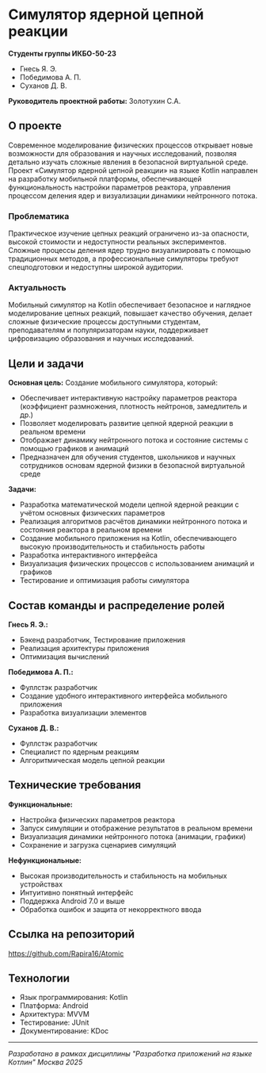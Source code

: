 # Симулятор ядерной цепной реакции

**Студенты группы ИКБО-50-23**
- Гнесь Я. Э.
- Победимова А. П.
- Суханов Д. В.

**Руководитель проектной работы:** Золотухин С.А.

## О проекте

Современное моделирование физических процессов открывает новые возможности для образования и научных исследований, позволяя детально изучать сложные явления в безопасной виртуальной среде. Проект «Симулятор ядерной цепной реакции» на языке Kotlin направлен на разработку мобильной платформы, обеспечивающей функциональность настройки параметров реактора, управления процессом деления ядер и визуализации динамики нейтронного потока.

### Проблематика

Практическое изучение цепных реакций ограничено из-за опасности, высокой стоимости и недоступности реальных экспериментов. Сложные процессы деления ядер трудно визуализировать с помощью традиционных методов, а профессиональные симуляторы требуют спецподготовки и недоступны широкой аудитории.

### Актуальность

Мобильный симулятор на Kotlin обеспечивает безопасное и наглядное моделирование цепных реакций, повышает качество обучения, делает сложные физические процессы доступными студентам, преподавателям и популяризаторам науки, поддерживает цифровизацию образования и научных исследований.

## Цели и задачи

**Основная цель:** Создание мобильного симулятора, который:
- Обеспечивает интерактивную настройку параметров реактора (коэффициент размножения, плотность нейтронов, замедлитель и др.)
- Позволяет моделировать развитие цепной ядерной реакции в реальном времени
- Отображает динамику нейтронного потока и состояние системы с помощью графиков и анимаций
- Предназначен для обучения студентов, школьников и научных сотрудников основам ядерной физики в безопасной виртуальной среде

**Задачи:**
- Разработка математической модели цепной ядерной реакции с учётом основных физических параметров
- Реализация алгоритмов расчётов динамики нейтронного потока и состояния реактора в реальном времени
- Создание мобильного приложения на Kotlin, обеспечивающего высокую производительность и стабильность работы
- Разработка интерактивного интерфейса
- Визуализация физических процессов с использованием анимаций и графиков
- Тестирование и оптимизация работы симулятора

## Состав команды и распределение ролей

**Гнесь Я. Э.:**
- Бэкенд разработчик, Тестирование приложения
- Реализация архитектуры приложения
- Оптимизация вычислений

**Победимова А. П.:**
- Фуллстэк разработчик
- Создание удобного интерактивного интерфейса мобильного приложения
- Разработка визуализации элементов

**Суханов Д. В.:**
- Фуллстэк разработчик
- Специалист по ядерным реакциям
- Алгоритмическая модель цепной реакции

## Технические требования

**Функциональные:**
- Настройка физических параметров реактора
- Запуск симуляции и отображение результатов в реальном времени
- Визуализация динамики нейтронного потока (анимации, графики)
- Сохранение и загрузка сценариев симуляций

**Нефункциональные:**
- Высокая производительность и стабильность на мобильных устройствах
- Интуитивно понятный интерфейс
- Поддержка Android 7.0 и выше
- Обработка ошибок и защита от некорректного ввода

## Ссылка на репозиторий

https://github.com/Rapira16/Atomic

## Технологии

- Язык программирования: Kotlin
- Платформа: Android
- Архитектура: MVVM
- Тестирование: JUnit
- Документирование: KDoc

---

*Разработано в рамках дисциплины "Разработка приложений на языке Котлин"*
*Москва 2025*